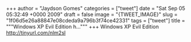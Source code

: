 
+++
author = "Jaydson Gomes"
categories = ["tweet"]
date = "Sat Sep 05 05:32:49 +0000 2009"
draft = false
image = "{TWEET_IMAGE}"
slug = "1f06d5e26a88847e08cdeda9a796b3f74ce42331"
tags = ["tweet"]
title = """Windows XP Evil Edition h..."""
+++
Windows XP Evil Edition http://tinyurl.com/nlm2sl
